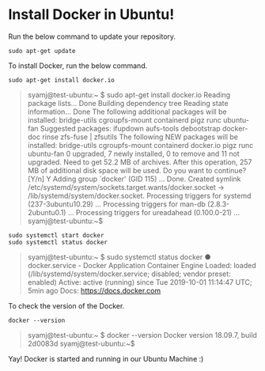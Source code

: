 # Install Docker in Ubuntu!
Run the below command to update your repository.
```
sudo apt-get update
```
To install Docker, run the below command.

```
sudo apt-get install docker.io
```

> syamj@test-ubuntu:~ $ sudo apt-get install docker.io
Reading package lists... Done
Building dependency tree
Reading state information... Done
The following additional packages will be installed:
  bridge-utils cgroupfs-mount containerd pigz runc ubuntu-fan
Suggested packages:
  ifupdown aufs-tools debootstrap docker-doc rinse zfs-fuse | zfsutils
The following NEW packages will be installed:
  bridge-utils cgroupfs-mount containerd docker.io pigz runc ubuntu-fan
0 upgraded, 7 newly installed, 0 to remove and 11 not upgraded.
Need to get 52.2 MB of archives.
After this operation, 257 MB of additional disk space will be used.
Do you want to continue? [Y/n] Y
Adding group `docker' (GID 115) ...
Done.
Created symlink /etc/systemd/system/sockets.target.wants/docker.socket → /lib/systemd/system/docker.socket.
Processing triggers for systemd (237-3ubuntu10.29) ...
Processing triggers for man-db (2.8.3-2ubuntu0.1) ...
Processing triggers for ureadahead (0.100.0-21) ...
syamj@test-ubuntu:~$

```
sudo systemctl start docker
sudo systemctl status docker
```
>syamj@test-ubuntu:~ $ sudo systemctl status docker
● docker.service - Docker Application Container Engine
   Loaded: loaded (/lib/systemd/system/docker.service; disabled; vendor preset: enabled)
   Active: active (running) since Tue 2019-10-01 11:14:47 UTC; 5min ago
     Docs: https://docs.docker.com

To check the version of the Docker.
```
docker --version
```
>syamj@test-ubuntu:~ $ docker --version
>Docker version 18.09.7, build 2d0083d
>syamj@test-ubuntu:~$


Yay! Docker is started and running in our Ubuntu Machine :) 
